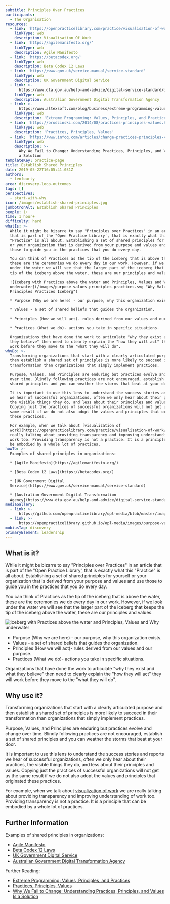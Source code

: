 ```yaml
---
subtitle: Principles Over Practices
participants:
  - The Organisation
resources:
  - link: 'https://openpracticelibrary.com/practice/visualisation-of-work/'
    linkType: web
    description: Visualisation Of Work
  - link: 'https://agilemanifesto.org/'
    linkType: web
    description: Agile Manifesto
  - link: 'https://betacodex.org/'
    linkType: web
    description: Beta Codex 12 Laws
  - link: 'https://www.gov.uk/service-manual/service-standard'
    linkType: web
    description: UK Government Digital Service
  - link: >-
      https://www.dta.gov.au/help-and-advice/digital-service-standard/digital-service-standard-criteria
    linkType: web
    description: Australian Government Digital Transformation Agency
  - link: >-
      https://www.altexsoft.com/blog/business/extreme-programming-values-principles-and-practices/
    linkType: web
    description: 'Extreme Programming: Values, Principles, and Practices'
  - link: 'https://brodzinski.com/2014/08/practices-principles-values.html'
    linkType: web
    description: 'Practices, Principles, Values'
  - link: 'https://www.infoq.com/articles/change-practices-principles-values/'
    linkType: web
    description: >-
      Why We Fail to Change: Understanding Practices, Principles, and Values Is
      a Solution
templateKey: practice-page
title: Establish Shared Principles
date: 2019-05-22T16:05:41.031Z
authors:
  - tenfourty
area: discovery-loop-outcomes
tags: []
perspectives:
  - start-with-why
icon: /images/establish-shared-principles.jpg
jumbotronAlt: Establish Shared Principles
people: 1+
time: 1 hour+
difficulty: hard
whatIs: >-
  While it might be bizarre to say "Principles over Practices" in an article
  that is part of the "Open Practice Library', that is exactly what this
  "Practice" is all about. Establishing a set of shared principles for yourself
  or your organization that is derived from your purpose and values and use
  those to guide you in the practices that you do every day.

  You can think of Practices as the tip of the iceberg that is above the water,
  these are the ceremonies we do every day in our work. However, if we look
  under the water we will see that the larger part of the iceberg that keeps the
  tip of the iceberg above the water, these are our principles and values.

  ![Iceberg with Practices above the water and Principles, Values and Why
  underwater](/images/purpose-values-principles-practices.svg "Why Values
  Principles Practices Iceberg")

  * Purpose (Why we are here) - our purpose, why this organization exists.

  * Values - a set of shared beliefs that guides the organization.

  * Principles (How we will act)- rules derived from our values and our purpose.

  * Practices (What we do)- actions you take in specific situations.

  Organizations that have done the work to articulate "why they exist and what
  they believe" then need to clearly explain the "how they will act" they will
  work before they move to the "what they will do".
whyDo: >-
  Transforming organizations that start with a clearly articulated purpose and
  then establish a shared set of principles is more likely to succeed in their
  transformation than organizations that simply implement practices.

  Purpose, Values, and Principles are enduring but practices evolve and change
  over time. Blindly following practices are not encouraged, establish a set of
  shared principles and you can weather the storms that beat at your door.

  It is important to use this lens to understand the success stories and reports
  we hear of successful organizations, often we only hear about their practices,
  the visible things they do, and less about their principles and values.
  Copying just the practices of successful organizations will not get us the
  same result if we do not also adopt the values and principles that originated
  these practices.

  For example, when we talk about [visualization of
  work](https://openpracticelibrary.com/practice/visualisation-of-work/) we are
  really talking about providing transparency and improving understanding of
  work too. Providing transparency is not a practice. It is a principle that can
  be embodied by a whole lot of practices.
howTo: >-
  Examples of shared principles in organizations:

  * [Agile Manifesto](https://agilemanifesto.org/)

  * [Beta Codex 12 Laws](https://betacodex.org/)

  * [UK Government Digital
  Service](https://www.gov.uk/service-manual/service-standard)

  * [Australian Government Digital Transformation
  Agency](https://www.dta.gov.au/help-and-advice/digital-service-standard/digital-service-standard-criteria)
mediaGallery:
  - link: >-
      https://github.com/openpracticelibrary/opl-media/blob/master/images/Establish%20Shared%20Principles.jpg?raw=true
  - link: >-
      https://openpracticelibrary.github.io/opl-media/images/purpose-values-principles-practices.svg
mobiusTag: discovery
primaryElement: leadership
---
```

## What is it?

While it might be bizarre to say "Principles over Practices" in an article that is part of the "Open Practice Library', that is exactly what this "Practice" is all about. Establishing a set of shared principles for yourself or your organization that is derived from your purpose and values and use those to guide you in the practices that you do every day.

You can think of Practices as the tip of the iceberg that is above the water, these are the ceremonies we do every day in our work. However, if we look under the water we will see that the larger part of the iceberg that keeps the tip of the iceberg above the water, these are our principles and values.

![Iceberg with Practices above the water and Principles, Values and Why underwater](/images/purpose-values-principles-practices.svg "Why Values Principles Practices Iceberg")

* Purpose (Why we are here) - our purpose, why this organization exists.
* Values - a set of shared beliefs that guides the organization.
* Principles (How we will act)- rules derived from our values and our purpose.
* Practices (What we do)- actions you take in specific situations.

Organizations that have done the work to articulate "why they exist and what they believe" then need to clearly explain the "how they will act" they will work before they move to the "what they will do".

## Why use it?

Transforming organizations that start with a clearly articulated purpose and then establish a shared set of principles is more likely to succeed in their transformation than organizations that simply implement practices.

Purpose, Values, and Principles are enduring but practices evolve and change over time. Blindly following practices are not encouraged, establish a set of shared principles and you can weather the storms that beat at your door.

It is important to use this lens to understand the success stories and reports we hear of successful organizations, often we only hear about their practices, the visible things they do, and less about their principles and values. Copying just the practices of successful organizations will not get us the same result if we do not also adopt the values and principles that originated these practices.

For example, when we talk about [visualization of work](https://openpracticelibrary.com/practice/visualisation-of-work/) we are really talking about providing transparency and improving understanding of work too. Providing transparency is not a practice. It is a principle that can be embodied by a whole lot of practices.

## Further Information

Examples of shared principles in organizations:

* [Agile Manifesto](https://agilemanifesto.org/)
* [Beta Codex 12 Laws](https://betacodex.org/)
* [UK Government Digital Service](https://www.gov.uk/service-manual/service-standard)
* [Australian Government Digital Transformation Agency](https://www.dta.gov.au/help-and-advice/digital-service-standard/digital-service-standard-criteria)

Further Reading:

* [Extreme Programming: Values, Principles, and Practices](https://www.altexsoft.com/blog/business/extreme-programming-values-principles-and-practices/)
* [Practices, Principles, Values](https://brodzinski.com/2014/08/practices-principles-values.html)
* [Why We Fail to Change: Understanding Practices, Principles, and Values Is a Solution](https://www.infoq.com/articles/change-practices-principles-values/)
